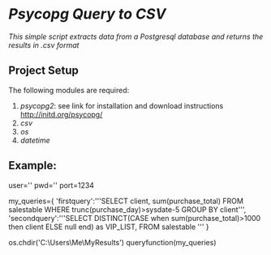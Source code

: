# _Psycopg Query to CSV_

_This simple script extracts data from a Postgresql database and returns the results in .csv format_

## Project Setup

The following modules are required:
1. _psycopg2_: see link for installation and download instructions http://initd.org/psycopg/
2. _csv_
3. _os_
4. _datetime_

## Example:

user='<username>'
pwd='<password>'
port=1234

my_queries={ 'firstquery':'''SELECT client, sum(purchase_total) 
FROM salestable 
WHERE trunc(purchase_day)>sysdate-5 
GROUP BY client''',
'secondquery':'''SELECT DISTINCT(CASE when sum(purchase_total)>1000 then client ELSE null end)  as VIP_LIST,
FROM salestable ''' }

os.chdir('C:\Users\Me\MyResults')
queryfunction(my_queries)

